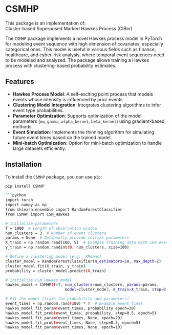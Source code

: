 # CSMHP
This package is an implementation of:<br />
Cluster-based Superposed Marked Hawkes Process (CIBer)  <br />



The `CSMHP` package implements a novel Hawkes process model in PyTorch for modeling event sequence with high dimension of covariates, especially categorical ones. This model is useful in various fields such as finance, healthcare, and cyber-risk analysis, where temporal event sequences need to be modeled and analyzed. The package allows training a Hawkes process with clustering-based probability estimates.

## Features

- **Hawkes Process Model**: A self-exciting point process that models events whose intensity is influenced by prior events.
- **Clustering Model Integration**: Integrates clustering algorithms to infer event type probabilities.
- **Parameter Optimization**: Supports optimization of the model parameters (`mu`, `gamma`, `alpha_kernel`, `beta_kernel`) using gradient-based methods.
- **Event Simulation**: Implements the thinning algorithm for simulating future event times based on the trained model.
- **Mini-batch Optimization**: Option for mini-batch optimization to handle large datasets efficiently.

## Installation

To install the `CSMHP` package, you can use `pip`:

```bash
pip install CSMHP

```python
import torch
import numpy as np
from sklearn.ensemble import RandomForestClassifier
from CSMHP import CSM_Hawkes

# Initialize parameters
T = 1000  # Length of observation window
num_clusters = 3  # Number of event clusters
params = None  # Optionally provide initial parameters
X_train = np.random.rand(100, 5)  # Example training data with 100 events and 5 features
y_train = np.random.randint(0, num_clusters, size=100)

# Define a clustering model (e.g., KMeans)
cluster_model = RandomForestClassifier(n_estimators=50, max_depth=2)
cluster_model.fit(X_train, y_train)
probability = cluster_model.predict(X_train)

# Initialize CSM_Hawkes model
hawkes_model = CSMHP(T=T, num_clusters=num_clusters, params=params, 
                          model=cluster_model, X_train=X_train, step=0.01, unit='Week')

# Fit the model (train the probability and parameters)
event_times = np.random.rand(100) * T  # Example event times
hawkes_model.fit_param(event_times, probability epoch=20)
hawkes_model.fit_prob(event_times, probability, step=0.5, epoch=5)
hawkes_model.fit_param(event_times, None, epoch=20)
hawkes_model.fit_prob(event_times, None, step=0.5, epoch=5)
hawkes_model.fit_param(event_times, None, epoch=10)

